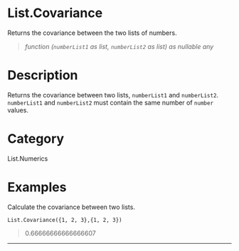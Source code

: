 ﻿# List.Covariance
Returns the covariance between the two lists of numbers.
> _function (<code>numberList1</code> as list, <code>numberList2</code> as list) as nullable any_
# Description 
Returns the covariance between two lists, <code>numberList1</code> and <code>numberList2</code>. <code>numberList1</code> and <code>numberList2</code> must contain the same number of <code>number</code> values.

# Category 
List.Numerics
# Examples 
Calculate the covariance between two lists.
```
List.Covariance({1, 2, 3},{1, 2, 3})
```
> 0.66666666666666607
***
